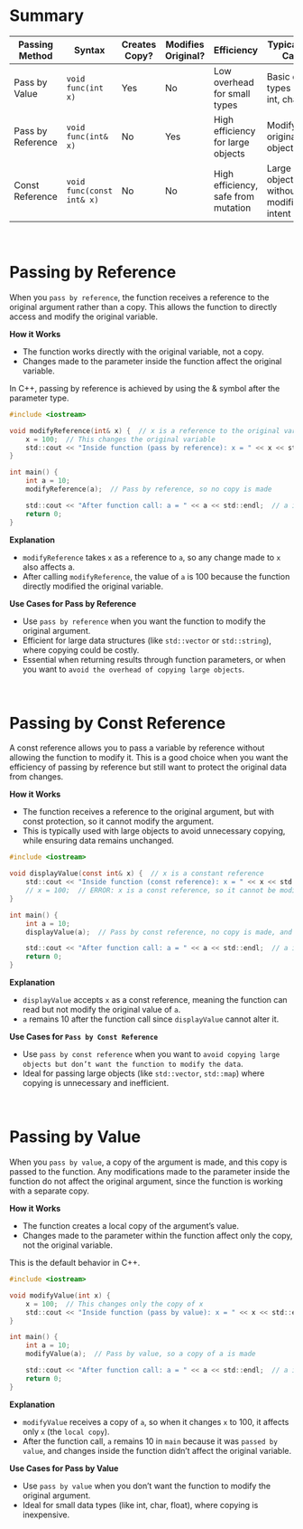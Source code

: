 # Summary
| Passing Method     | Syntax                | Creates Copy? | Modifies Original? | Efficiency                      | Typical Use Case                                |
|--------------------|-----------------------|---------------|--------------------|---------------------------------|------------------------------------------------|
| Pass by Value      | `void func(int x)`    | Yes           | No                 | Low overhead for small types    | Basic data types (e.g., int, char)             |
| Pass by Reference  | `void func(int& x)`   | No            | Yes                | High efficiency for large objects | Modifying original object                      |
| Const Reference    | `void func(const int& x)` | No        | No                 | High efficiency, safe from mutation | Large objects without modification intent      |

<br>

# Passing by Reference
When you `pass by reference`, the function receives a reference to the original argument rather than a copy. This allows the function to directly access and modify the original variable.

**How it Works**
- The function works directly with the original variable, not a copy.
- Changes made to the parameter inside the function affect the original variable.

In C++, passing by reference is achieved by using the & symbol after the parameter type.

```c
#include <iostream>

void modifyReference(int& x) {  // x is a reference to the original variable
    x = 100;  // This changes the original variable
    std::cout << "Inside function (pass by reference): x = " << x << std::endl;
}

int main() {
    int a = 10;
    modifyReference(a);  // Pass by reference, so no copy is made

    std::cout << "After function call: a = " << a << std::endl;  // a is now 100
    return 0;
}
```
**Explanation**
- `modifyReference` takes `x` as `a` reference to `a`, so any change made to `x` also affects a.
- After calling `modifyReference`, the value of `a` is 100 because the function directly modified the original variable.

**Use Cases for Pass by Reference**
- Use `pass by reference` when you want the function to modify the original argument.
- Efficient for large data structures (like `std::vector` or `std::string`), where copying could be costly.
- Essential when returning results through function parameters, or when you want to `avoid the overhead of copying large objects`.

<br>

# Passing by Const Reference
A const reference allows you to pass a variable by reference without allowing the function to modify it. This is a good choice when you want the efficiency of passing by reference but still want to protect the original data from changes.

**How it Works**
- The function receives a reference to the original argument, but with const protection, so it cannot modify the argument.
- This is typically used with large objects to avoid unnecessary copying, while ensuring data remains unchanged.

```c
#include <iostream>

void displayValue(const int& x) {  // x is a constant reference
    std::cout << "Inside function (const reference): x = " << x << std::endl;
    // x = 100;  // ERROR: x is a const reference, so it cannot be modified
}

int main() {
    int a = 10;
    displayValue(a);  // Pass by const reference, no copy is made, and a cannot be modified

    std::cout << "After function call: a = " << a << std::endl;  // a is still 10
    return 0;
}
```
**Explanation**
- `displayValue` accepts `x` as a const reference, meaning the function can read but not modify the original value of `a`.
- `a` remains 10 after the function call since `displayValue` cannot alter it.

**Use Cases for `Pass by Const Reference`**
- Use `pass by const reference` when you want to `avoid copying large objects but don’t want the function to modify the data`.
- Ideal for passing large objects (like `std::vector`, `std::map`) where copying is unnecessary and inefficient.

<br>

# Passing by Value
When you `pass by value`, a copy of the argument is made, and this copy is passed to the function. Any modifications made to the parameter inside the function do not affect the original argument, since the function is working with a separate copy.

**How it Works**
- The function creates a local copy of the argument’s value.
- Changes made to the parameter within the function affect only the copy, not the original variable.

This is the default behavior in C++.
```c
#include <iostream>

void modifyValue(int x) {
    x = 100;  // This changes only the copy of x
    std::cout << "Inside function (pass by value): x = " << x << std::endl;
}

int main() {
    int a = 10;
    modifyValue(a);  // Pass by value, so a copy of a is made

    std::cout << "After function call: a = " << a << std::endl;  // a is still 10
    return 0;
}
```
**Explanation**
- `modifyValue` receives a copy of `a`, so when it changes `x` to 100, it affects only `x` (the `local copy`).
- After the function call, `a` remains 10 in `main` because it was `passed by value`, and changes inside the function didn’t affect the original variable.

**Use Cases for Pass by Value**
- Use `pass by value` when you don’t want the function to modify the original argument.
- Ideal for small data types (like int, char, float), where copying is inexpensive.

